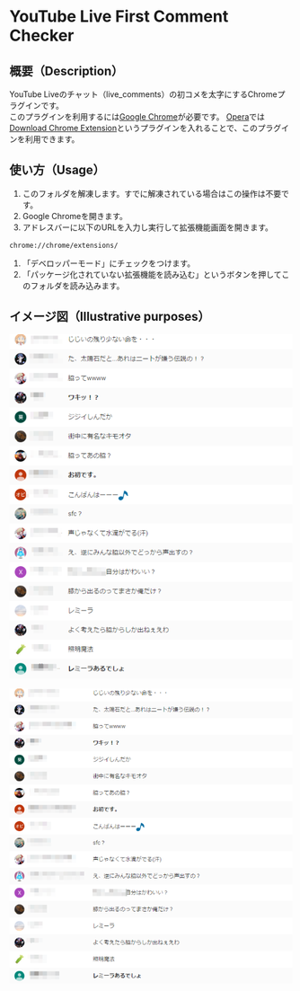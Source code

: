 # YouTube Live First Comment Checker
## 概要（Description）
YouTube Liveのチャット（live_comments）の初コメを太字にするChromeプラグインです。  
このプラグインを利用するには[Google Chrome](https://www.google.com/intl/en/chrome/browser/desktop/)が必要です。
[Opera](http://www.opera.com/)では[Download Chrome Extension](https://addons.opera.com/en/extensions/details/download-chrome-extension-9/)というプラグインを入れることで、このプラグインを利用できます。

## 使い方（Usage）
1. このフォルダを解凍します。すでに解凍されている場合はこの操作は不要です。
1. Google Chromeを開きます。
1. アドレスバーに以下のURLを入力し実行して拡張機能画面を開きます。
```
chrome://chrome/extensions/
```
1. 「デベロッパーモード」にチェックをつけます。
1. 「パッケージ化されていない拡張機能を読み込む」というボタンを押してこのフォルダを読み込みます。

## イメージ図（Illustrative purposes）
![sample_01](./img/sample_01.png)

![sample_02](./img/sample_02.png)
